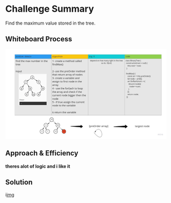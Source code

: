 # Challenge Summary
Find the maximum value stored in the tree. 
## Whiteboard Process
![img](../img/resub.jpg)

## Approach & Efficiency
#### theres alot of logic and i like it

## Solution
i[img](../img/news.jpg)